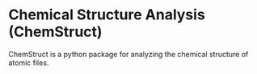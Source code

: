 # Chemical Structure Analysis (ChemStruct)
ChemStruct is a python package for analyzing the chemical structure of atomic files. 
